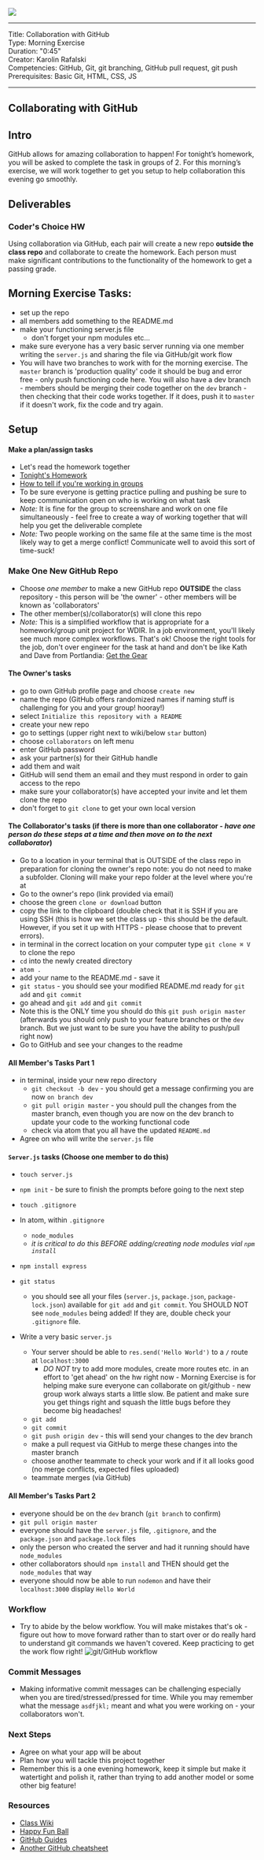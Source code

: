 ![](/ga_cog.png)

---
Title: Collaboration with GitHub <br>
Type: Morning Exercise<br>
Duration: "0:45"<br>
Creator: Karolin Rafalski<br>
Competencies: GitHub, Git, git branching, GitHub pull request, git push <br>
Prerequisites: Basic Git, HTML, CSS, JS<br>

---
## Collaborating with GitHub
## Intro
GitHub allows for amazing collaboration to happen! For tonight’s homework, you will be asked to complete the task in groups of 2. For this morning’s exercise, we will work together to get you setup to help collaboration this evening go smoothly.
## Deliverables
### Coder's Choice HW
Using collaboration via GitHub, each pair will create a new repo **outside the class repo** and collaborate to create the homework. Each person must make significant contributions to the functionality of the homework to get a passing grade.
## Morning Exercise Tasks:
- set up the repo
- all members add something to the README.md
- make your functioning server.js file
  - don't forget your npm modules etc...
- make sure everyone has a very basic server running via one member writing the `server.js` and sharing the file via GitHub/git work flow
- You will have two branches to work with for the morning exercise. The `master` branch is 'production quality' code it should be bug and error free - only push functioning code here. You will also have a dev branch - members should be merging their code together on the `dev` branch - then checking that their code works together. If it does, push it to `master` if it doesn't work, fix the code and try again.
## Setup
#### Make a plan/assign tasks
- Let's read the homework together
- [Tonight's Homework](/unit_3/w08d03/homework)
- [How to tell if you're working in groups](/projects/project_3/working_in_groups.md)
- To be sure everyone is getting practice pulling and pushing be sure to keep communication open on who is working on what task
- _Note:_ It is fine for the group to screenshare and work on one file simultaneously - feel free to create a way of working together that will help you get the deliverable complete
- _Note:_ Two people working on the same file at the same time is the most likely way to get a merge conflict! Communicate well to avoid this sort of time-suck!
### Make One New GitHub Repo
- Choose _one member_ to make a new GitHub repo **OUTSIDE** the class repository - this person will be 'the owner' - other members will be known as 'collaborators'
- The other member(s)/collaborator(s) will clone this repo
- _Note:_ This is a simplified workflow that is appropriate for a homework/group unit project for WDIR. In a job environment, you'll likely see much more complex workflows. That's ok! Choose the right tools for the job, don't over engineer for the task at hand and don't be like Kath and Dave from Portlandia:  [Get the Gear](https://www.youtube.com/watch?v=R3SFqV0hMyo)
#### The Owner's tasks
- go to own GitHub profile page and choose `create new`
- name the repo (GitHub offers randomized names if naming stuff is challenging for you and your group! hooray!)
- select `Initialize this repository with a README`
- create your new repo
- go to settings (upper right next to wiki/below `star` button)
- choose `collaborators` on left menu
- enter GitHub password
- ask your partner(s) for their GitHub handle
- add them and wait
- GitHub will send them an email and they must respond in order to gain access to the repo
- make sure your collaborator(s) have accepted your invite and let them clone the repo
- don't forget to `git clone` to get your own local version
#### The Collaborator's tasks (if there is more than one collaborator - _have one person do these steps at a time and then move on to the next collaborator_)
- Go to a location in your terminal that is OUTSIDE of the class repo in preparation for cloning the owner's repo
    note: you do not need to make a subfolder. Cloning will make your repo folder at the level where you're at
- Go to the owner's repo (link provided via email)
- choose the green `clone or download` button
- copy the link to the clipboard (double check that it is SSH if you are using SSH (this is how we set the class up - this should be the default. However, if you set it up with HTTPS - please choose that to prevent errors).
- in terminal in the correct location on your computer type `git clone ⌘ V` to clone the repo
- `cd` into the newly created directory
- `atom .`
- add your name to the README.md - save it
- `git status` - you should see your modified README.md ready for `git add` and `git commit`
- go ahead and `git add` and `git commit`
- Note this is the ONLY time you should do this `git push origin master` (afterwards you should only push to your feature branches or the `dev` branch. But we just want to be sure you have the ability to push/pull right now)
- Go to GitHub and see your changes to the readme
#### All Member's Tasks Part 1
- in terminal, inside your new repo directory
   - `git checkout -b dev`  - you should get a message confirming you are now `on branch dev`
   - `git pull origin master` - you should pull the changes from the master branch, even though you are now on the dev branch to update your code to the working functional code
   - check via atom that you all have the updated `README.md`
- Agree on who will write the `server.js` file
#### `Server.js` tasks (Choose one member to do this)
- `touch server.js`
- `npm init` - be sure to finish the prompts before going to the next step
- `touch .gitignore`
- In atom, within `.gitignore`
    - `node_modules`
    - _it is critical to do this BEFORE adding/creating node modules vial `npm install`_
- `npm install express`
- `git status`
    - you should see all your files (`server.js`, `package.json`, `package-lock.json`) available for `git add` and `git commit`.  You SHOULD NOT see `node_modules` being added!  If they are, double check your `.gitignore` file.

- Write a very basic `server.js`
  - Your server should be able to `res.send('Hello World')` to a `/` route at `localhost:3000`
    - *DO NOT* try to add more modules, create more routes etc. in an effort to 'get ahead' on the hw right now - Morning Exercise is for helping make sure everyone can collaborate on git/github - new group work always starts a little slow. Be patient and make sure you get things right and squash the little bugs before they become big headaches!
  - `git add`
  - `git commit`
  - `git push origin dev` - this will send your changes to the dev branch
  - make a pull request via GitHub to merge these changes into the master branch
  - choose another teammate to check your work and if it all looks good (no merge conflicts, expected files uploaded)
  - teammate merges (via GitHub)

#### All Member's Tasks Part 2
 - everyone should be on the `dev` branch (`git branch` to confirm)
 - `git pull origin master`
 - everyone should have the `server.js` file, `.gitignore`, and the `package.json` and `package.lock` files
 - only the person who created the server and had it running should have `node_modules`
 - other collaborators should `npm install` and THEN should get the `node_modules` that way
 - everyone should now be able to run `nodemon` and have their `localhost:3000` display `Hello World`

### Workflow
- Try to abide by the below workflow. You will make mistakes that's ok - figure out how to move forward rather than to start over or do really hard to understand git commands we haven't covered. Keep practicing to get the work flow right!
![git/GitHub workflow](https://i.imgur.com/aAmxC0G.png)
### Commit Messages
- Making informative commit messages can be challenging especially when you are tired/stressed/pressed for time.  While you may remember what the message `asdfjkl;` meant and what you were working on - your collaborators won't.
### Next Steps
- Agree on what your app will be about
- Plan how you will tackle this project together
- Remember this is a one evening homework, keep it simple but make it watertight and polish it, rather than trying to add another model or some other big feature!
### Resources
- [Class Wiki](https://git.generalassemb.ly/Web-Development-Immersive-Remote/WDIR-Stan-Lee/wiki/Git-Cheatsheet)
- [Happy Fun Ball](/unit_3/w08d01/morning_exercise)
- [GitHub Guides](https://guides.GitHub.com/introduction/flow/?utm_source=onboarding-series&utm_medium=email&utm_content=read-the-guide-cta&utm_campaign=learn-GitHub-flow-email)
- [Another GitHub cheatsheet](https://education.GitHub.com/git-cheat-sheet-education.pdf)
